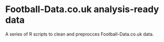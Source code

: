 # Football-Data.co.uk analysis-ready data
A series of R scripts to clean and preprocces Football-Data.co.uk data.
